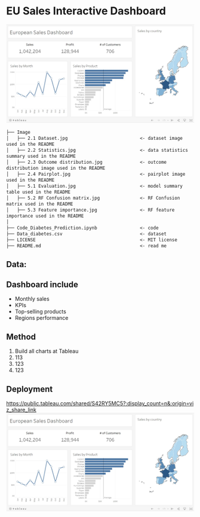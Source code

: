 # EU Sales Interactive Dashboard
 <img src="https://github.com/Taweilo/EU_Sales_Dashboard/blob/main/Image/Publish.jpg" width="1100">
 
```
├── Image
│   ├── 2.1 Dataset.jpg                           <- dataset image used in the README
│   ├── 2.2 Statistics.jpg                        <- data statistics summary used in the README
│   ├── 2.3 Outcome distribution.jpg              <- outcome distribution image used in the README
│   ├── 2.4 Pairplot.jpg                          <- pairplot image used in the README
│   ├── 5.1 Evaluation.jpg                        <- model summary table used in the README
│   ├── 5.2 RF Confusion matrix.jpg               <- RF Confusion matrix used in the README
│   ├── 5.3 Feature importance.jpg                <- RF feature importance used in the README                          
│
├── Code_Diabetes_Prediction.ipynb                <- code
├── Data_diabetes.csv                             <- dataset
├── LICENSE                                       <- MIT license
├── README.md                                     <- read me
```
## Data: 

## Dashboard include
* Monthly sales
* KPIs
* Top-selling products
* Regions performance

## Method
1. Build all charts at Tableau
2. 113
3. 123
4. 123

## Deployment
https://public.tableau.com/shared/S42RY5MC5?:display_count=n&:origin=viz_share_link
 <img src="https://github.com/Taweilo/EU_Sales_Dashboard/blob/main/Image/Publish.jpg" width="1100">
